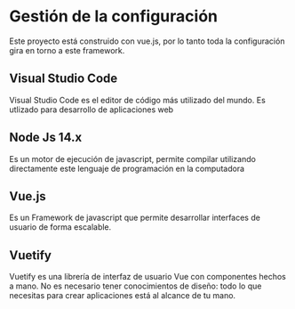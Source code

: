 # Gestión de la configuración
Este proyecto está construido con vue.js, por lo tanto toda la configuración gira en torno a este framework.

## Visual Studio Code
Visual Studio Code es el editor de código más utilizado del mundo. Es utlizado para desarrollo de aplicaciones web

## Node Js 14.x
Es un motor de ejecución de javascript, permite compilar utilizando directamente este lenguaje de programación en la computadora

## Vue.js
Es un Framework de javascript que permite desarrollar interfaces de usuario de forma escalable.

## Vuetify
Vuetify es una librería de interfaz de usuario Vue con componentes hechos a mano. No es necesario tener conocimientos de diseño: todo lo que necesitas para crear aplicaciones está al alcance de tu mano.

